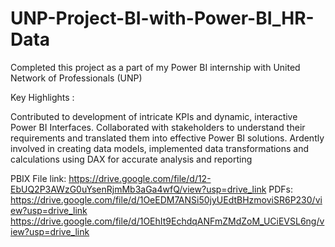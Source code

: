 # UNP-Project-BI-with-Power-BI_HR-Data
Completed this project as a part of my Power BI internship with United Network of Professionals (UNP)

Key Highlights :

Contributed to development of intricate KPIs and dynamic, interactive Power BI Interfaces.
Collaborated with stakeholders to understand their requirements and translated them into effective Power BI solutions.
Ardently involved in creating data models, implemented data transformations and calculations using DAX for accurate analysis and reporting

PBIX File link: https://drive.google.com/file/d/12-EbUQ2P3AWzG0uYsenRjmMb3aGa4wfQ/view?usp=drive_link
PDFs: https://drive.google.com/file/d/1OeEDM7ANSi50jyUEdtBHzmoviSR6P230/view?usp=drive_link
https://drive.google.com/file/d/1OEhIt9EchdqANFmZMdZoM_UCiEVSL6ng/view?usp=drive_link
